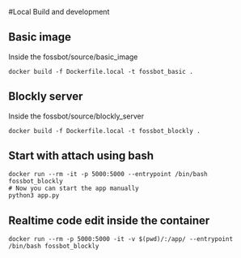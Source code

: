 #Local Build and development

## Basic image
Inside the fossbot/source/basic_image
```
docker build -f Dockerfile.local -t fossbot_basic .
```

## Blockly server
Inside the fossbot/source/blockly_server
```
docker build -f Dockerfile.local -t fossbot_blockly .
```

## Start with attach using bash
```
docker run --rm -it -p 5000:5000 --entrypoint /bin/bash fossbot_blockly
# Now you can start the app manually 
python3 app.py
```

## Realtime code edit inside the container
```
docker run --rm -p 5000:5000 -it -v $(pwd)/:/app/ --entrypoint /bin/bash fossbot_blockly
```


